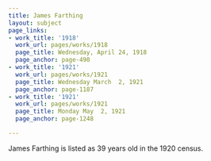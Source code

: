 ```yaml
---
title: James Farthing
layout: subject
page_links:
- work_title: '1918'
  work_url: pages/works/1918
  page_title: Wednesday, April 24, 1918
  page_anchor: page-490
- work_title: '1921'
  work_url: pages/works/1921
  page_title: Wednesday March  2, 1921
  page_anchor: page-1187
- work_title: '1921'
  work_url: pages/works/1921
  page_title: Monday May  2, 1921
  page_anchor: page-1248

---
```

<p>James Farthing is listed as 39 years old in the 1920 census.</p>